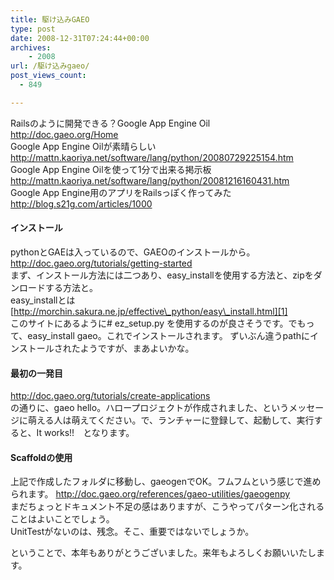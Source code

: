 ```yaml
---
title: 駆け込みGAEO
type: post
date: 2008-12-31T07:24:44+00:00
archives:
    - 2008
url: /駆け込みgaeo/
post_views_count:
  - 849

---
```

Railsのように開発できる？Google App Engine Oil  
<http://doc.gaeo.org/Home>  
Google App Engine Oilが素晴らしい <http://mattn.kaoriya.net/software/lang/python/20080729225154.htm>  
Google App Engine Oilを使って1分で出来る掲示板 <http://mattn.kaoriya.net/software/lang/python/20081216160431.htm>  
Google App Engine用のアプリをRailsっぽく作ってみた <http://blog.s21g.com/articles/1000>

#### インストール

pythonとGAEは入っているので、GAEOのインストールから。 <http://doc.gaeo.org/tutorials/getting-started>  
まず、インストール方法には二つあり、easy_installを使用する方法と、zipをダンロードする方法と。  
easy_installとは [http://morchin.sakura.ne.jp/effective\_python/easy\_install.html][1]  
このサイトにあるように# ez\_setup.py を使用するのが良さそうです。でもって、easy\_install gaeo。これでインストールされます。 ずいぶん違うpathにインストールされたようですが、まあよいかな。

#### 最初の一発目

<http://doc.gaeo.org/tutorials/create-applications>  
の通りに、gaeo hello。ハロープロジェクトが作成されました、というメッセージに萌える人は萌えてください。で、ランチャーに登録して、起動して、実行すると、It works!!　となります。

#### Scaffoldの使用

上記で作成したフォルダに移動し、gaeogenでOK。フムフムという感じで進められます。 <http://doc.gaeo.org/references/gaeo-utilities/gaeogenpy>  
まだちょっとドキュメント不足の感はありますが、こうやってパターン化されることはよいことでしょう。  
UnitTestがないのは、残念。そこ、重要ではないでしょうか。

ということで、本年もありがとうございました。来年もよろしくお願いいたします。

&nbsp;

<a href="http://www.accesstrade.net/at/c.html?rk=01003nfg0044mz" target="_blank"><img alt="" src="http://www.accesstrade.net/at/r.html?rk=01003nfg0044mz" border="0" /></a> <a href="http://www.accesstrade.net/at/c.html?rk=01003db50044mz" target="_blank"><img alt="" src="http://www.accesstrade.net/at/r.html?rk=01003db50044mz" border="0" /></a> <a href="http://www.accesstrade.net/at/c.html?rk=01003l810044mz" target="_blank"><img alt="" src="http://www.accesstrade.net/at/r.html?rk=01003l810044mz" border="0" /></a>

 [1]: http://morchin.sakura.ne.jp/effective_python/easy_install.html